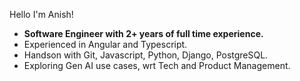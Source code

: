 Hello I'm Anish! 
- <b>Software Engineer with 2+ years of full time experience.</b>
- Experienced in Angular and Typescript.
- Handson with Git, Javascript, Python, Django, PostgreSQL.
- Exploring Gen AI use cases, wrt Tech and Product Management.
